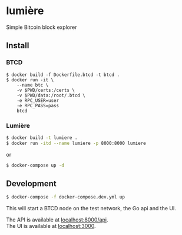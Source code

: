 # lumière
Simple Bitcoin block explorer

## Install

### BTCD

```
$ docker build -f Dockerfile.btcd -t btcd .
$ docker run -it \ 
    --name btc \
    -v $PWD/certs:/certs \
    -v $PWD/data:/root/.btcd \
    -e RPC_USER=user
    -e RPC_PASS=pass
    btcd
```

### Lumière


```bash
$ docker build -t lumiere .
$ docker run -itd --name lumiere -p 8000:8000 lumiere
```

or

```bash
$ docker-compose up -d
```

## Development

```bash
$ docker-compose -f docker-compose.dev.yml up
```

This will start a BTCD node on the test network, the Go api and the UI.

The API is available at [localhost:8000/api]().  
The UI is available at [localhost:3000]().  
